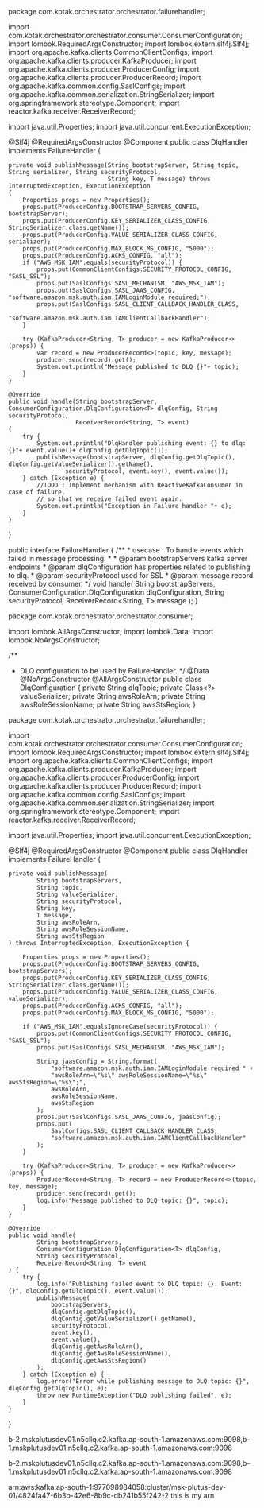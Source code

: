 package com.kotak.orchestrator.orchestrator.failurehandler;

import com.kotak.orchestrator.orchestrator.consumer.ConsumerConfiguration;
import lombok.RequiredArgsConstructor;
import lombok.extern.slf4j.Slf4j;
import org.apache.kafka.clients.CommonClientConfigs;
import org.apache.kafka.clients.producer.KafkaProducer;
import org.apache.kafka.clients.producer.ProducerConfig;
import org.apache.kafka.clients.producer.ProducerRecord;
import org.apache.kafka.common.config.SaslConfigs;
import org.apache.kafka.common.serialization.StringSerializer;
import org.springframework.stereotype.Component;
import reactor.kafka.receiver.ReceiverRecord;

import java.util.Properties;
import java.util.concurrent.ExecutionException;

@Slf4j
@RequiredArgsConstructor
@Component
public class DlqHandler<T> implements FailureHandler<T> {



    private void publishMessage(String bootstrapServer, String topic, String serializer, String securityProtocol,
                                String key, T message) throws InterruptedException, ExecutionException
    {
        Properties props = new Properties();
        props.put(ProducerConfig.BOOTSTRAP_SERVERS_CONFIG, bootstrapServer);
        props.put(ProducerConfig.KEY_SERIALIZER_CLASS_CONFIG, StringSerializer.class.getName());
        props.put(ProducerConfig.VALUE_SERIALIZER_CLASS_CONFIG, serializer);
        props.put(ProducerConfig.MAX_BLOCK_MS_CONFIG, "5000");
        props.put(ProducerConfig.ACKS_CONFIG, "all");
        if ("AWS_MSK_IAM".equals(securityProtocol)) {
            props.put(CommonClientConfigs.SECURITY_PROTOCOL_CONFIG, "SASL_SSL");
            props.put(SaslConfigs.SASL_MECHANISM, "AWS_MSK_IAM");
            props.put(SaslConfigs.SASL_JAAS_CONFIG, "software.amazon.msk.auth.iam.IAMLoginModule required;");
            props.put(SaslConfigs.SASL_CLIENT_CALLBACK_HANDLER_CLASS,
                    "software.amazon.msk.auth.iam.IAMClientCallbackHandler");
        }

        try (KafkaProducer<String, T> producer = new KafkaProducer<>(props)) {
            var record = new ProducerRecord<>(topic, key, message);
            producer.send(record).get();
            System.out.println("Message published to DLQ {}"+ topic);
        }
    }

    @Override
    public void handle(String bootstrapServer, ConsumerConfiguration.DlqConfiguration<T> dlqConfig, String securityProtocol,
                       ReceiverRecord<String, T> event)
    {
        try {
            System.out.println("DlqHandler publishing event: {} to dlq: {}"+ event.value()+ dlqConfig.getDlqTopic());
            publishMessage(bootstrapServer, dlqConfig.getDlqTopic(), dlqConfig.getValueSerializer().getName(),
                    securityProtocol, event.key(), event.value());
        } catch (Exception e) {
            //TODO : Implement mechanism with ReactiveKafkaConsumer in case of failure,
            // so that we receive failed event again.
            System.out.println("Exception in Failure handler "+ e);
        }
    }
}


public interface FailureHandler<T> {
    /**
     * usecase : To handle events which failed in message processing.
     *
     * @param bootstrapServers kafka server endpoints
     * @param dlqConfiguration has properties related to publishing to dlq.
     * @param securityProtocol used for SSL
     * @param message          record received by consumer.
     */
    void handle(
            String bootstrapServers,
            ConsumerConfiguration.DlqConfiguration<T> dlqConfiguration,
            String securityProtocol,
            ReceiverRecord<String, T> message
    );
}



package com.kotak.orchestrator.orchestrator.consumer;

import lombok.AllArgsConstructor;
import lombok.Data;
import lombok.NoArgsConstructor;

/**
 * DLQ configuration to be used by FailureHandler.
 */
@Data
@NoArgsConstructor
@AllArgsConstructor
public class DlqConfiguration<T> {
    private String dlqTopic;
    private Class<?> valueSerializer;
    private String awsRoleArn;
    private String awsRoleSessionName;
    private String awsStsRegion;
}



package com.kotak.orchestrator.orchestrator.failurehandler;

import com.kotak.orchestrator.orchestrator.consumer.ConsumerConfiguration;
import lombok.RequiredArgsConstructor;
import lombok.extern.slf4j.Slf4j;
import org.apache.kafka.clients.CommonClientConfigs;
import org.apache.kafka.clients.producer.KafkaProducer;
import org.apache.kafka.clients.producer.ProducerConfig;
import org.apache.kafka.clients.producer.ProducerRecord;
import org.apache.kafka.common.config.SaslConfigs;
import org.apache.kafka.common.serialization.StringSerializer;
import org.springframework.stereotype.Component;
import reactor.kafka.receiver.ReceiverRecord;

import java.util.Properties;
import java.util.concurrent.ExecutionException;

@Slf4j
@RequiredArgsConstructor
@Component
public class DlqHandler<T> implements FailureHandler<T> {

    private void publishMessage(
            String bootstrapServers,
            String topic,
            String valueSerializer,
            String securityProtocol,
            String key,
            T message,
            String awsRoleArn,
            String awsRoleSessionName,
            String awsStsRegion
    ) throws InterruptedException, ExecutionException {

        Properties props = new Properties();
        props.put(ProducerConfig.BOOTSTRAP_SERVERS_CONFIG, bootstrapServers);
        props.put(ProducerConfig.KEY_SERIALIZER_CLASS_CONFIG, StringSerializer.class.getName());
        props.put(ProducerConfig.VALUE_SERIALIZER_CLASS_CONFIG, valueSerializer);
        props.put(ProducerConfig.ACKS_CONFIG, "all");
        props.put(ProducerConfig.MAX_BLOCK_MS_CONFIG, "5000");

        if ("AWS_MSK_IAM".equalsIgnoreCase(securityProtocol)) {
            props.put(CommonClientConfigs.SECURITY_PROTOCOL_CONFIG, "SASL_SSL");
            props.put(SaslConfigs.SASL_MECHANISM, "AWS_MSK_IAM");

            String jaasConfig = String.format(
                "software.amazon.msk.auth.iam.IAMLoginModule required " +
                "awsRoleArn=\"%s\" awsRoleSessionName=\"%s\" awsStsRegion=\"%s\";",
                awsRoleArn,
                awsRoleSessionName,
                awsStsRegion
            );
            props.put(SaslConfigs.SASL_JAAS_CONFIG, jaasConfig);
            props.put(
                SaslConfigs.SASL_CLIENT_CALLBACK_HANDLER_CLASS,
                "software.amazon.msk.auth.iam.IAMClientCallbackHandler"
            );
        }

        try (KafkaProducer<String, T> producer = new KafkaProducer<>(props)) {
            ProducerRecord<String, T> record = new ProducerRecord<>(topic, key, message);
            producer.send(record).get();
            log.info("Message published to DLQ topic: {}", topic);
        }
    }

    @Override
    public void handle(
            String bootstrapServers,
            ConsumerConfiguration.DlqConfiguration<T> dlqConfig,
            String securityProtocol,
            ReceiverRecord<String, T> event
    ) {
        try {
            log.info("Publishing failed event to DLQ topic: {}. Event: {}", dlqConfig.getDlqTopic(), event.value());
            publishMessage(
                bootstrapServers,
                dlqConfig.getDlqTopic(),
                dlqConfig.getValueSerializer().getName(),
                securityProtocol,
                event.key(),
                event.value(),
                dlqConfig.getAwsRoleArn(),
                dlqConfig.getAwsRoleSessionName(),
                dlqConfig.getAwsStsRegion()
            );
        } catch (Exception e) {
            log.error("Error while publishing message to DLQ topic: {}", dlqConfig.getDlqTopic(), e);
            throw new RuntimeException("DLQ publishing failed", e);
        }
    }
}



b-2.mskplutusdev01.n5cllq.c2.kafka.ap-south-1.amazonaws.com:9098,b-1.mskplutusdev01.n5cllq.c2.kafka.ap-south-1.amazonaws.com:9098

b-2.mskplutusdev01.n5cllq.c2.kafka.ap-south-1.amazonaws.com:9098,b-1.mskplutusdev01.n5cllq.c2.kafka.ap-south-1.amazonaws.com:9098

arn:aws:kafka:ap-south-1:977098984058:cluster/msk-plutus-dev-01/4824fa47-6b3b-42e6-8b9c-db241b55f242-2 this is my arn 
